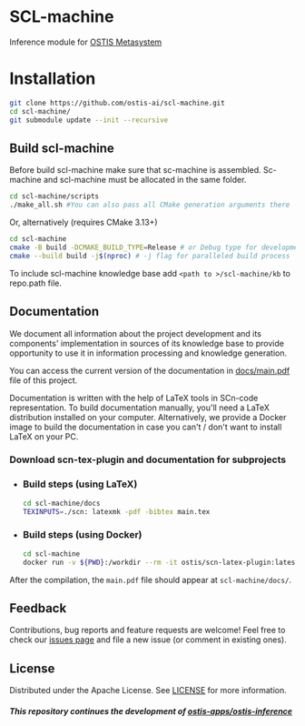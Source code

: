 # SCL-machine
Inference module for [OSTIS Metasystem](https://github.com/ostis-ai/ostis-metasystem)

# Installation
```sh
git clone https://github.com/ostis-ai/scl-machine.git
cd scl-machine/
git submodule update --init --recursive
```

## Build scl-machine
Before build scl-machine make sure that sc-machine is assembled. Sc-machine and scl-machine must be allocated in the same folder.

```sh
cd scl-machine/scripts
./make_all.sh #You can also pass all CMake generation arguments there
```

Or, alternatively (requires CMake 3.13+)
```sh
cd scl-machine
cmake -B build -DCMAKE_BUILD_TYPE=Release # or Debug type for development
cmake --build build -j$(nproc) # -j flag for paralleled build process
```

To include scl-machine knowledge base add `<path to >/scl-machine/kb` to repo.path file.

## Documentation

We document all information about the project development and its components' implementation in sources of its knowledge base
to provide opportunity to use it in information processing and knowledge generation.

You can access the current version of the documentation in [docs/main.pdf](docs/main.pdf) file of this project.

Documentation is written with the help of LaTeX tools in SCn-code representation.
To build documentation manually, you'll need a LaTeX distribution installed on your computer. 
Alternatively, we provide a Docker image to build the documentation in case you can't / don't want to install LaTeX on your PC.

### Download scn-tex-plugin and documentation for subprojects

- ### Build steps (using LaTeX)

    ```sh
    cd scl-machine/docs
    TEXINPUTS=./scn: latexmk -pdf -bibtex main.tex
    ```
- ### Build steps (using Docker)

  ```sh
  cd scl-machine
  docker run -v ${PWD}:/workdir --rm -it ostis/scn-latex-plugin:latest "docs/main.tex"
  ```

After the compilation, the `main.pdf` file should appear at `scl-machine/docs/`.

## Feedback

Contributions, bug reports and feature requests are welcome! Feel free to check our 
[issues page](https://github.com/ostis-ai/scl-machine/issues) and file a new issue (or comment in existing ones).

## License

Distributed under the Apache License. See [LICENSE](LICENSE) for more information.

##### _This repository continues the development of [ostis-apps/ostis-inference](https://github.com/ostis-apps/ostis-inference)_

